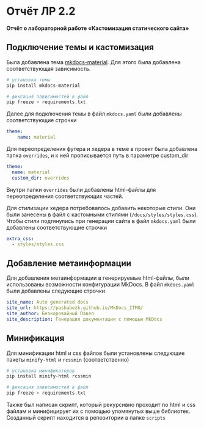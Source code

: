 # Отчёт ЛР 2.2

**Отчёт о лабораторной работе «Кастомизация статического сайта»**

## Подключение темы и кастомизация

Была добавлена тема [mkdocs-material](https://squidfunk.github.io/mkdocs-material/).
Для этого была добавлена соответствующая зависимость.

```sh
# установка темы
pip install mkdocs-material

# фиксация зависимостей в файл
pip freeze > requirements.txt
```

Далее для подключения темы в файл `mkdocs.yaml` были добавлены соответствующие строчки

```yml
theme:
    name: material
```

Для переопределения футера и хедера в теме в проект была добавлена папка `overrides`, и к ней прописывается путь в параметре custom_dir

```yml
theme:
  name: material
  custom_dir: overrides
```

Внутри папки `overrides` были добавлены html-файлы для переопределения соответствующих частей.

Для стилизации хедера потребовалось добавить некоторые стили.
Они были занесены в файл с кастомными стилями (`/docs/styles/styles.css`).
Чтобы стили подтянулись при генерации сайта в файл `mkdocs.yaml` были добавлены соответствующие строчки

```yml
extra_css:
  - styles/styles.css
```

## Добавление метаинформации

Для добавления метаинформации в генерируемые html-файлы, были использованы возможности конфигурации MkDocs.
В файл `mkdocs.yaml` были добавлены следующие строчки

```yml
site_name: Auto generated docs
site_url: https://pashabezk.github.io/MkDocs_ITMO/
site_author: Безкоровайный Павел
site_description: Генерация документации с помощью MkDocs
```

## Минификация

Для минификации html и css файлов были установлены следующие пакеты `minify-html` и `rcssmin` (соответственно)

```sh
# установка минификаторов
pip install minify-html rcssmin

# фиксация зависимостей в файл
pip freeze > requirements.txt
```

Также был написан скрипт, который рекурсивно проходит по html и css файлам и минифицирует их с помощью упомянутых выше библиотек.
Созданный скрипт находится в репозитории в папке `scripts`
